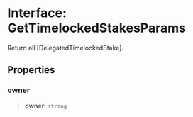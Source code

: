 # Interface: GetTimelockedStakesParams

Return all [DelegatedTimelockedStake].

## Properties

### owner

> **owner**: `string`
